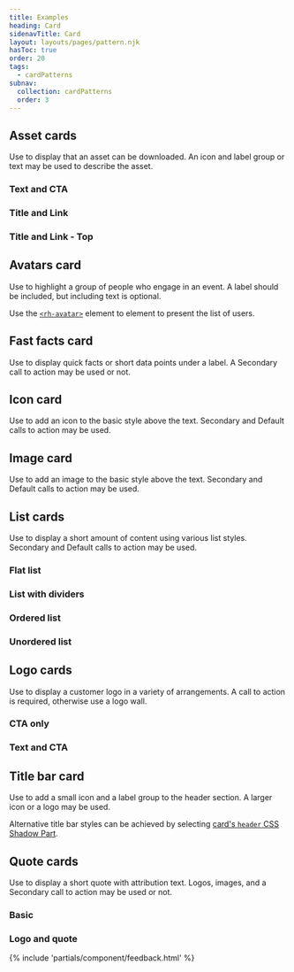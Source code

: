 ```yaml
---
title: Examples
heading: Card
sidenavTitle: Card
layout: layouts/pages/pattern.njk
hasToc: true
order: 20
tags:
  - cardPatterns
subnav:
  collection: cardPatterns
  order: 3
---
```


<script type="module" data-helmet>
  import '@rhds/elements/lib/elements/rh-context-picker/rh-context-picker.js';
  import '@rhds/elements/rh-card/rh-card.js';
  import '@rhds/elements/rh-cta/rh-cta.js';
  import '@rhds/elements/rh-surface/rh-surface.js';
  import '@rhds/elements/rh-avatar/rh-avatar.js';
  import '@rhds/elements/rh-accordion/rh-accordion.js';
  import '@rhds/elements/rh-blockquote/rh-blockquote.js';
</script>

<link rel="stylesheet" data-helmet href="/assets/packages/@rhds/elements/elements/rh-table/rh-table-lightdom.css">
<link rel="stylesheet" data-helmet href="/styles/samp.css">

## Asset cards
Use to display that an asset can be downloaded. An icon and label group or 
text may be used to describe the asset.

<uxdot-pattern src="./patterns/asset-text-and-cta.html">
  <h3 id="text-and-cta" slot="heading">Text and CTA</h3>
</uxdot-pattern>

<uxdot-pattern src="./patterns/asset-title-and-link.html">
  <h3 id="title-and-link" slot="heading">Title and Link</h3>
</uxdot-pattern>

<uxdot-pattern src="./patterns/asset-title-and-link-top.html">
  <h3 id="title-and-link-top" slot="heading">Title and Link - Top</h3>
</uxdot-pattern>

<uxdot-pattern src="./patterns/avatars.html">
  <h2 id="avatars-card" slot="heading">Avatars card</h2>

  Use to highlight a group of people who engage in an event. A label
  should be included, but including text is optional.

  Use the [`<rh-avatar>`](/elements/avatar/) element to element to present
  the list of users.

</uxdot-pattern>

<uxdot-pattern src="./patterns/fast-facts.html">
  <h2 id="fast-facts-card" slot="heading">Fast facts card</h2>

  Use to display quick facts or short data points under a label. A Secondary 
  call to action may be used or not.

</uxdot-pattern>

<uxdot-pattern src="./patterns/icon.html">
  <h2 id="icon-card" slot="heading">Icon card</h2>

  Use to add an icon to the basic style above the text. Secondary and Default 
  calls to action may be used.

</uxdot-pattern>

<uxdot-pattern src="./patterns/image.html">
  <h2 id="image-card" slot="heading">Image card</h2>

  Use to add an image to the basic style above the text.
  Secondary and Default calls to action may be used.

</uxdot-pattern>

## List cards
Use to display a short amount of content using various list styles. 
Secondary and Default calls to action may be used.

<uxdot-pattern src="./patterns/list-flat.html">
  <h3 id="flat-list" slot="heading">Flat list</h3>
</uxdot-pattern>

<uxdot-pattern src="./patterns/list-with-dividers.html">
  <h3 id="list-with-dividers" slot="heading">List with dividers</h3>
</uxdot-pattern>

<uxdot-pattern src="./patterns/ordered-list.html">
  <h3 id="ordered-list" slot="heading">Ordered list</h3>
</uxdot-pattern>

<uxdot-pattern src="./patterns/unordered-list.html">
  <h3 id="unordered-list" slot="heading">Unordered list</h3>
</uxdot-pattern>

## Logo cards
Use to display a customer logo in a variety of arrangements. A call to 
action is required, otherwise use a logo wall.

<uxdot-pattern src="./patterns/logo-cta.html">
  <h3 id="cta-only" slot="heading">CTA only</h3>
</uxdot-pattern>

### Text and CTA
<uxdot-pattern src="./patterns/logo-text-and-cta.html">
</uxdot-pattern>

<uxdot-pattern src="./patterns/title-bar.html">
  <h2 id="title-bar-card" slot="heading">Title bar card</h2>

  Use to add a small icon and a label group to the header section. A larger
  icon or a logo may be used.

  Alternative title bar styles can be achieved by selecting [card's `header`
  CSS Shadow Part](/elements/card/code/#parts).

</uxdot-pattern>

## Quote cards

Use to display a short quote with attribution text. Logos, images, and a 
Secondary call to action may be used or not.

<uxdot-pattern src="./patterns/quote.html">
  <h3 id="basic" slot="heading">Basic</h3>
</uxdot-pattern>

<uxdot-pattern src="./patterns/logo-and-quote.html">
  <h3 id="logo-and-quote" slot="heading">Logo and quote</h3>
</uxdot-pattern>

{% include 'partials/component/feedback.html' %}

[element]: /elements/card
[css-props]: /elements/card/code/#css-custom-properties
